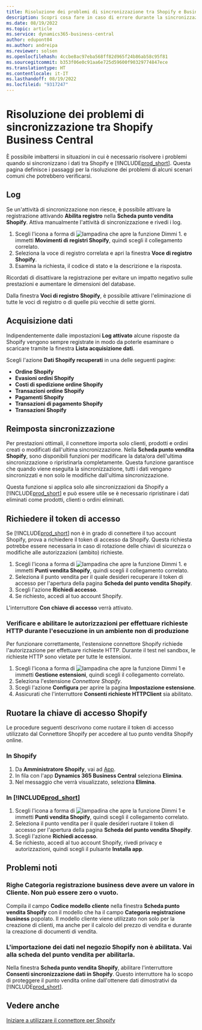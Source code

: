 ```yaml
---
title: Risoluzione dei problemi di sincronizzazione tra Shopify e Business Central
description: Scopri cosa fare in caso di errore durante la sincronizzazione dei dati tra Shopify e Business Central
ms.date: 08/19/2022
ms.topic: article
ms.service: dynamics365-business-central
author: edupont04
ms.author: andreipa
ms.reviewer: solsen
ms.openlocfilehash: 4ccbe8ac97eba568ff82d965f24b86ab58c95f81
ms.sourcegitcommit: b353f06e0c91aa6e725d59600f90329774847ece
ms.translationtype: HT
ms.contentlocale: it-IT
ms.lasthandoff: 08/19/2022
ms.locfileid: "9317247"
---
```

# <a name="troubleshooting-the-shopify-and-business-central-synchronization"></a>Risoluzione dei problemi di sincronizzazione tra Shopify Business Central

È possibile imbattersi in situazioni in cui è necessario risolvere i problemi quando si sincronizzano i dati tra Shopify e [!INCLUDE[prod_short](../includes/prod_short.md)]. Questa pagina definisce i passaggi per la risoluzione dei problemi di alcuni scenari comuni che potrebbero verificarsi.

## <a name="logs"></a>Log

Se un'attività di sincronizzazione non riesce, è possibile attivare la registrazione attivando **Abilita registro** nella **Scheda punto vendita Shopify**. Attiva manualmente l'attività di sincronizzazione e rivedi i log.

1. Scegli l'icona a forma di ![lampadina che apre la funzione Dimmi 1.](../media/ui-search/search_small.png "Informazioni sull'operazione che si desidera eseguire") e immetti **Movimenti di registri Shopify**, quindi scegli il collegamento correlato.
2. Seleziona la voce di registro correlata e apri la finestra **Voce di registro Shopify**.
3. Esamina la richiesta, il codice di stato e la descrizione e la risposta.

Ricordati di disattivare la registrazione per evitare un impatto negativo sulle prestazioni e aumentare le dimensioni del database.

Dalla finestra **Voci di registro Shopify**, è possibile attivare l'eliminazione di tutte le voci di registro o di quelle più vecchie di sette giorni.

## <a name="data-capture"></a>Acquisizione dati

Indipendentemente dalle impostazioni **Log attivato** alcune risposte da Shopify vengono sempre registrate in modo da poterle esaminare o scaricare tramite la finestra **Lista acquisizione dati**.

Scegli l'azione **Dati Shopify recuperati** in una delle seguenti pagine:

- **Ordine Shopify**
- **Evasioni ordini Shopify**
- **Costi di spedizione ordine Shopify**
- **Transazioni ordine Shopify**
- **Pagamenti Shopify**
- **Transazioni di pagamento Shopify**
- **Transazioni Shopify**

## <a name="reset-sync"></a>Reimposta sincronizzazione

Per prestazioni ottimali, il connettore importa solo clienti, prodotti e ordini creati o modificati dall'ultima sincronizzazione. Nella **Scheda punto vendita Shopify**, sono disponibili funzioni per modificare la data/ora dell'ultima sincronizzazione o ripristinarla completamente. Questa funzione garantisce che quando viene eseguita la sincronizzazione, tutti i dati vengano sincronizzati e non solo le modifiche dall'ultima sincronizzazione.

Questa funzione si applica solo alle sincronizzazioni da Shopify a [!INCLUDE[prod_short](../includes/prod_short.md)] e può essere utile se è necessario ripristinare i dati eliminati come prodotti, clienti o ordini eliminati.

## <a name="request-the-access-token"></a>Richiedere il token di accesso

Se [!INCLUDE[prod_short](../includes/prod_short.md)] non è in grado di connettere il tuo account Shopify, prova a richiedere il token di accesso da Shopify. Questa richiesta potrebbe essere necessaria in caso di rotazione delle chiavi di sicurezza o modifiche alle autorizzazioni (ambito) richieste.

1. Scegli l'icona a forma di ![lampadina che apre la funzione Dimmi 1.](../media/ui-search/search_small.png "Dimmi cosa vuoi fare") e immetti **Punti vendita Shopify**, quindi scegli il collegamento correlato.
2. Seleziona il punto vendita per il quale desideri recuperare il token di accesso per l'apertura della pagina **Scheda del punto vendita Shopify**.
3. Scegli l'azione **Richiedi accesso**.
4. Se richiesto, accedi al tuo account Shopify.

L'interruttore **Con chiave di accesso** verrà attivato.

### <a name="verify-and-enable-permissions-to-make-http-requests-when-running-in-a-non-production-environment"></a>Verificare e abilitare le autorizzazioni per effettuare richieste HTTP durante l'esecuzione in un ambiente non di produzione

Per funzionare correttamente, l'estensione connettore Shopify richiede l'autorizzazione per effettuare richieste HTTP. Durante il test nel sandbox, le richieste HTTP sono vietate per tutte le estensioni.

1. Scegli l'icona a forma di ![lampadina che apre la funzione Dimmi 1](../media/ui-search/search_small.png "Dimmi cosa vuoi fare") e immetti **Gestione estensioni**, quindi scegli il collegamento correlato.
2. Seleziona l'estensione *Connettore Shopify*.
3. Scegli l'azione **Configura** per aprire la pagina **Impostazione estensione**.
4. Assicurati che l'interruttore **Consenti richieste HTTPClient** sia abilitato.

## <a name="rotate-the-shopify-access-key"></a>Ruotare la chiave di accesso Shopify

Le procedure seguenti descrivono come ruotare il token di accesso utilizzato dal Connettore Shopify per accedere al tuo punto vendita Shopify online.

### <a name="in-shopify"></a>In Shopify

1. Da **Amministratore Shopify**, vai ad [App](https://www.shopify.com/admin/apps).
2. In fila con l'app **Dynamics 365 Business Central** seleziona **Elimina**.
3. Nel messaggio che verrà visualizzato, seleziona **Elimina**.

### <a name="in-prod_short"></a>In [!INCLUDE[prod_short](../includes/prod_short.md)]

1. Scegli l'icona a forma di ![lampadina che apre la funzione Dimmi 1](../media/ui-search/search_small.png "Informazioni sull'operazione che si desidera eseguire") e immetti **Punti vendita Shopify**, quindi scegli il collegamento correlato.
2. Seleziona il punto vendita per il quale desideri ruotare il token di accesso per l'apertura della pagina **Scheda del punto vendita Shopify**.
3. Scegli l'azione **Richiedi accesso**.
4. Se richiesto, accedi al tuo account Shopify, rivedi privacy e autorizzazioni, quindi scegli il pulsante **Installa app**.

## <a name="known-issues"></a>Problemi noti

### <a name="gen-bus-posting-group-must-have-a-value-in-customer-it-cannot-be-zero-or-empty"></a>Righe Categoria registrazione business deve avere un valore in Cliente. Non può essere zero o vuoto.

Compila il campo **Codice modello cliente** nella finestra **Scheda punto vendita Shopify** con il modello che ha il campo **Categoria registrazione business** popolato. Il modello cliente viene utilizzato non solo per la creazione di clienti, ma anche per il calcolo del prezzo di vendita e durante la creazione di documenti di vendita.

### <a name="importing-data-to-your-shopify-shop-isnt-enabled-go-to-the-shop-card-to-enable-it"></a>L'importazione dei dati nel negozio Shopify non è abilitata. Vai alla scheda del punto vendita per abilitarla.

Nella finestra **Scheda punto vendita Shopify**, abilitare l'interruttore **Consenti sincronizzazione dati in Shopify**.  Questo interruttore ha lo scopo di proteggere il punto vendita online dall'ottenere dati dimostrativi da [!INCLUDE[prod_short](../includes/prod_short.md)].

## <a name="see-also"></a>Vedere anche

[Iniziare a utilizzare il connettore per Shopify](get-started.md)  

